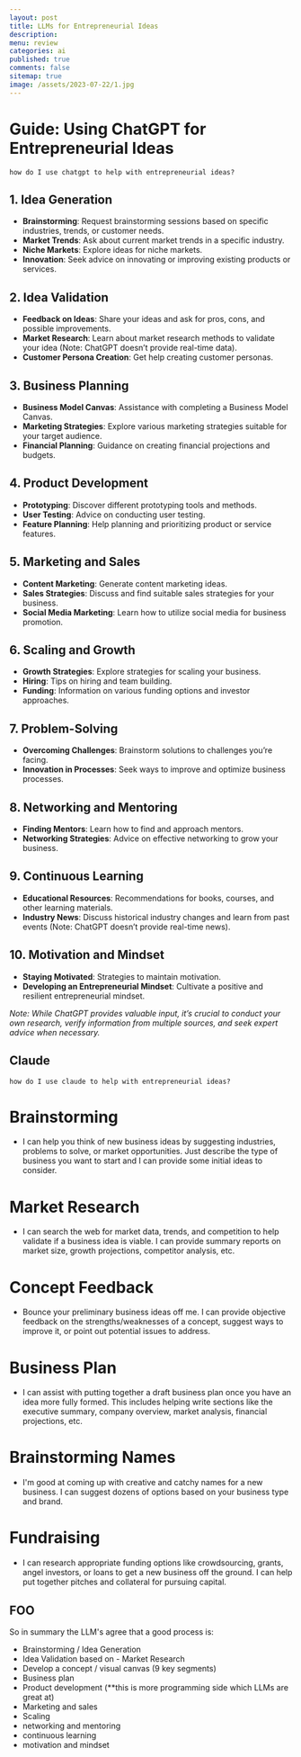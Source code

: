 ```yaml
---
layout: post
title: LLMs for Entrepreneurial Ideas 
description: 
menu: review
categories: ai 
published: true 
comments: false     
sitemap: true
image: /assets/2023-07-22/1.jpg
---
```


<!-- [![alt text](/assets/2023-10-10/3.jpg "email"){:width="600px"}](/assets/2023-10-10/3.jpg) -->

# Guide: Using ChatGPT for Entrepreneurial Ideas

`how do I use chatgpt to help with entrepreneurial ideas?`

## 1. Idea Generation
- **Brainstorming**: Request brainstorming sessions based on specific industries, trends, or customer needs.
- **Market Trends**: Ask about current market trends in a specific industry.
- **Niche Markets**: Explore ideas for niche markets.
- **Innovation**: Seek advice on innovating or improving existing products or services.

## 2. Idea Validation
- **Feedback on Ideas**: Share your ideas and ask for pros, cons, and possible improvements.
- **Market Research**: Learn about market research methods to validate your idea (Note: ChatGPT doesn’t provide real-time data).
- **Customer Persona Creation**: Get help creating customer personas.

## 3. Business Planning
- **Business Model Canvas**: Assistance with completing a Business Model Canvas.
- **Marketing Strategies**: Explore various marketing strategies suitable for your target audience.
- **Financial Planning**: Guidance on creating financial projections and budgets.

## 4. Product Development
- **Prototyping**: Discover different prototyping tools and methods.
- **User Testing**: Advice on conducting user testing.
- **Feature Planning**: Help planning and prioritizing product or service features.

## 5. Marketing and Sales
- **Content Marketing**: Generate content marketing ideas.
- **Sales Strategies**: Discuss and find suitable sales strategies for your business.
- **Social Media Marketing**: Learn how to utilize social media for business promotion.

## 6. Scaling and Growth
- **Growth Strategies**: Explore strategies for scaling your business.
- **Hiring**: Tips on hiring and team building.
- **Funding**: Information on various funding options and investor approaches.

## 7. Problem-Solving
- **Overcoming Challenges**: Brainstorm solutions to challenges you’re facing.
- **Innovation in Processes**: Seek ways to improve and optimize business processes.

## 8. Networking and Mentoring
- **Finding Mentors**: Learn how to find and approach mentors.
- **Networking Strategies**: Advice on effective networking to grow your business.

## 9. Continuous Learning
- **Educational Resources**: Recommendations for books, courses, and other learning materials.
- **Industry News**: Discuss historical industry changes and learn from past events (Note: ChatGPT doesn’t provide real-time news).

## 10. Motivation and Mindset
- **Staying Motivated**: Strategies to maintain motivation.
- **Developing an Entrepreneurial Mindset**: Cultivate a positive and resilient entrepreneurial mindset.

*Note: While ChatGPT provides valuable input, it’s crucial to conduct your own research, verify information from multiple sources, and seek expert advice when necessary.*


## Claude

`how do I use claude to help with entrepreneurial ideas?`

# Brainstorming
- I can help you think of new business ideas by suggesting industries, problems to solve, or market opportunities. Just describe the type of business you want to start and I can provide some initial ideas to consider.

# Market Research  
- I can search the web for market data, trends, and competition to help validate if a business idea is viable. I can provide summary reports on market size, growth projections, competitor analysis, etc.

# Concept Feedback
- Bounce your preliminary business ideas off me. I can provide objective feedback on the strengths/weaknesses of a concept, suggest ways to improve it, or point out potential issues to address.   

# Business Plan
- I can assist with putting together a draft business plan once you have an idea more fully formed. This includes helping write sections like the executive summary, company overview, market analysis, financial projections, etc.

# Brainstorming Names
- I'm good at coming up with creative and catchy names for a new business. I can suggest dozens of options based on your business type and brand.  

# Fundraising
- I can research appropriate funding options like crowdsourcing, grants, angel investors, or loans to get a new business off the ground. I can help put together pitches and collateral for pursuing capital.

## FOO

So in summary the LLM's agree that a good process is:

- Brainstorming / Idea Generation
- Idea Validation based on - Market Research
- Develop a concept / visual canvas (9 key segments)
- Business plan
- Product development (**this is more programming side which LLMs are great at)
- Marketing and sales
- Scaling
- networking and mentoring
- continuous learning
- motivation and mindset




